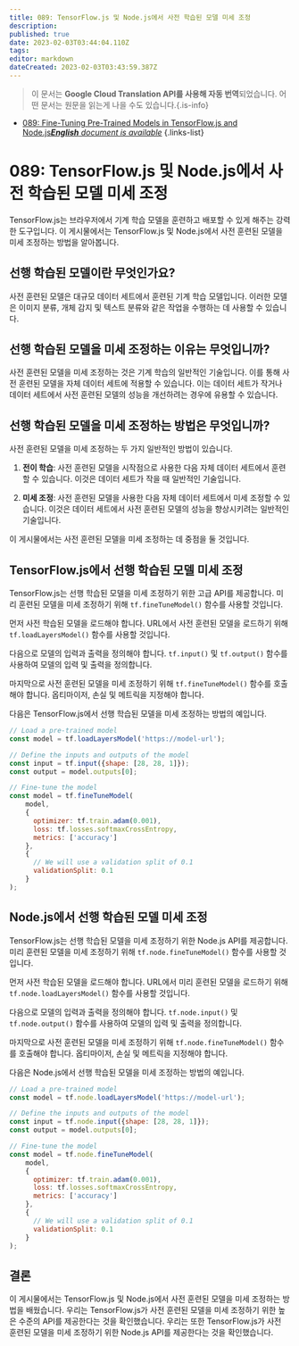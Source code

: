 ```yaml
---
title: 089: TensorFlow.js 및 Node.js에서 사전 학습된 모델 미세 조정
description: 
published: true
date: 2023-02-03T03:44:04.110Z
tags: 
editor: markdown
dateCreated: 2023-02-03T03:43:59.387Z
---
```


> 이 문서는 **Google Cloud Translation API를 사용해 자동 번역**되었습니다.
어떤 문서는 원문을 읽는게 나을 수도 있습니다.{.is-info}



- [089: Fine-Tuning Pre-Trained Models in TensorFlow.js and Node.js***English** document is available*](/en/Knowledge-base/TensorFlow-js/Learning/089-fine-tuning-pre-trained-models-in-tensorflow-js-and-node-js)
{.links-list}


# 089: TensorFlow.js 및 Node.js에서 사전 학습된 모델 미세 조정

TensorFlow.js는 브라우저에서 기계 학습 모델을 훈련하고 배포할 수 있게 해주는 강력한 도구입니다. 이 게시물에서는 TensorFlow.js 및 Node.js에서 사전 훈련된 모델을 미세 조정하는 방법을 알아봅니다.

## 선행 학습된 모델이란 무엇인가요?

사전 훈련된 모델은 대규모 데이터 세트에서 훈련된 기계 학습 모델입니다. 이러한 모델은 이미지 분류, 개체 감지 및 텍스트 분류와 같은 작업을 수행하는 데 사용할 수 있습니다.

## 선행 학습된 모델을 미세 조정하는 이유는 무엇입니까?

사전 훈련된 모델을 미세 조정하는 것은 기계 학습의 일반적인 기술입니다. 이를 통해 사전 훈련된 모델을 자체 데이터 세트에 적용할 수 있습니다. 이는 데이터 세트가 작거나 데이터 세트에서 사전 훈련된 모델의 성능을 개선하려는 경우에 유용할 수 있습니다.

## 선행 학습된 모델을 미세 조정하는 방법은 무엇입니까?

사전 훈련된 모델을 미세 조정하는 두 가지 일반적인 방법이 있습니다.

1. **전이 학습**: 사전 훈련된 모델을 시작점으로 사용한 다음 자체 데이터 세트에서 훈련할 수 있습니다. 이것은 데이터 세트가 작을 때 일반적인 기술입니다.

2. **미세 조정**: 사전 훈련된 모델을 사용한 다음 자체 데이터 세트에서 미세 조정할 수 있습니다. 이것은 데이터 세트에서 사전 훈련된 모델의 성능을 향상시키려는 일반적인 기술입니다.

이 게시물에서는 사전 훈련된 모델을 미세 조정하는 데 중점을 둘 것입니다.

## TensorFlow.js에서 선행 학습된 모델 미세 조정

TensorFlow.js는 선행 학습된 모델을 미세 조정하기 위한 고급 API를 제공합니다. 미리 훈련된 모델을 미세 조정하기 위해 `tf.fineTuneModel()` 함수를 사용할 것입니다.

먼저 사전 학습된 모델을 로드해야 합니다. URL에서 사전 훈련된 모델을 로드하기 위해 `tf.loadLayersModel()` 함수를 사용할 것입니다.

다음으로 모델의 입력과 출력을 정의해야 합니다. `tf.input()` 및 `tf.output()` 함수를 사용하여 모델의 입력 및 출력을 정의합니다.

마지막으로 사전 훈련된 모델을 미세 조정하기 위해 `tf.fineTuneModel()` 함수를 호출해야 합니다. 옵티마이저, 손실 및 메트릭을 지정해야 합니다.

다음은 TensorFlow.js에서 선행 학습된 모델을 미세 조정하는 방법의 예입니다.

```javascript
// Load a pre-trained model
const model = tf.loadLayersModel('https://model-url');

// Define the inputs and outputs of the model
const input = tf.input({shape: [28, 28, 1]});
const output = model.outputs[0];

// Fine-tune the model
const model = tf.fineTuneModel(
    model,
    {
      optimizer: tf.train.adam(0.001),
      loss: tf.losses.softmaxCrossEntropy,
      metrics: ['accuracy']
    },
    {
      // We will use a validation split of 0.1
      validationSplit: 0.1
    }
);
```

## Node.js에서 선행 학습된 모델 미세 조정

TensorFlow.js는 선행 학습된 모델을 미세 조정하기 위한 Node.js API를 제공합니다. 미리 훈련된 모델을 미세 조정하기 위해 `tf.node.fineTuneModel()` 함수를 사용할 것입니다.

먼저 사전 학습된 모델을 로드해야 합니다. URL에서 미리 훈련된 모델을 로드하기 위해 `tf.node.loadLayersModel()` 함수를 사용할 것입니다.

다음으로 모델의 입력과 출력을 정의해야 합니다. `tf.node.input()` 및 `tf.node.output()` 함수를 사용하여 모델의 입력 및 출력을 정의합니다.

마지막으로 사전 훈련된 모델을 미세 조정하기 위해 `tf.node.fineTuneModel()` 함수를 호출해야 합니다. 옵티마이저, 손실 및 메트릭을 지정해야 합니다.

다음은 Node.js에서 선행 학습된 모델을 미세 조정하는 방법의 예입니다.

```javascript
// Load a pre-trained model
const model = tf.node.loadLayersModel('https://model-url');

// Define the inputs and outputs of the model
const input = tf.node.input({shape: [28, 28, 1]});
const output = model.outputs[0];

// Fine-tune the model
const model = tf.node.fineTuneModel(
    model,
    {
      optimizer: tf.train.adam(0.001),
      loss: tf.losses.softmaxCrossEntropy,
      metrics: ['accuracy']
    },
    {
      // We will use a validation split of 0.1
      validationSplit: 0.1
    }
);
```

## 결론

이 게시물에서는 TensorFlow.js 및 Node.js에서 사전 훈련된 모델을 미세 조정하는 방법을 배웠습니다. 우리는 TensorFlow.js가 사전 훈련된 모델을 미세 조정하기 위한 높은 수준의 API를 제공한다는 것을 확인했습니다. 우리는 또한 TensorFlow.js가 사전 훈련된 모델을 미세 조정하기 위한 Node.js API를 제공한다는 것을 확인했습니다.